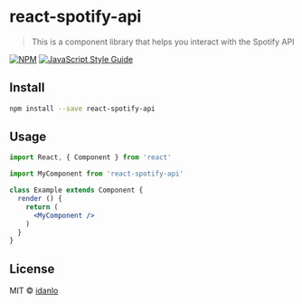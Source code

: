 # react-spotify-api

> This is a component library that helps you interact with the Spotify API

[![NPM](https://img.shields.io/npm/v/react-spotify-api.svg)](https://www.npmjs.com/package/react-spotify-api) [![JavaScript Style Guide](https://img.shields.io/badge/code_style-standard-brightgreen.svg)](https://standardjs.com)

## Install

```bash
npm install --save react-spotify-api
```

## Usage

```jsx
import React, { Component } from 'react'

import MyComponent from 'react-spotify-api'

class Example extends Component {
  render () {
    return (
      <MyComponent />
    )
  }
}
```

## License

MIT © [idanlo](https://github.com/idanlo)
